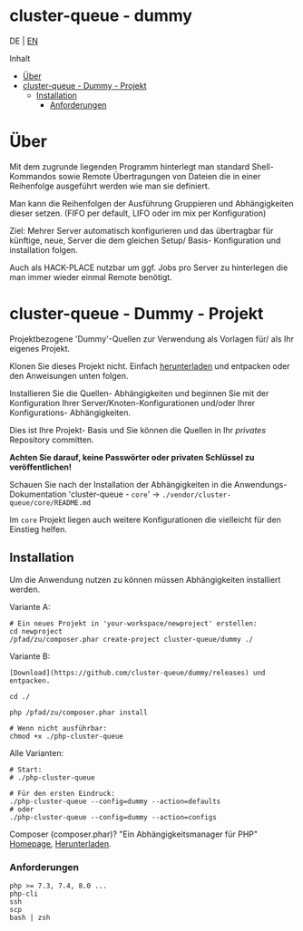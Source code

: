 cluster-queue - dummy
============================================================

DE | [EN](README_EN.md)



<!-- START doctoc generated TOC please keep comment here to allow auto update -->
<!-- DON'T EDIT THIS SECTION, INSTEAD RE-RUN doctoc TO UPDATE -->
Inhalt

- [Über](#%C3%BCber)
- [cluster-queue - Dummy - Projekt](#cluster-queue---dummy---projekt)
  - [Installation](#installation)
    - [Anforderungen](#anforderungen)

<!-- END doctoc generated TOC please keep comment here to allow auto update -->



Über
============================================================

Mit dem zugrunde liegenden Programm hinterlegt man standard Shell- Kommandos sowie
Remote Übertragungen von Dateien die in einer Reihenfolge ausgeführt werden wie man sie
definiert.

Man kann die Reihenfolgen der Ausführung Gruppieren und Abhängigkeiten dieser setzen.
(FIFO per default, LIFO oder im mix per Konfiguration)

Ziel: Mehrer Server automatisch konfigurieren und das übertragbar für künftige, neue, 
Server die dem gleichen Setup/ Basis- Konfiguration und installation folgen.

Auch als HACK-PLACE nutzbar um ggf. Jobs pro Server zu hinterlegen die man immer wieder
einmal Remote benötigt.



cluster-queue - Dummy - Projekt
============================================================

Projektbezogene 'Dummy'-Quellen zur Verwendung als Vorlagen für/ als Ihr eigenes Projekt.

Klonen Sie dieses Projekt nicht. Einfach
[herunterladen](https://github.com/cluster-queue/dummy/releases) und entpacken oder den
Anweisungen unten folgen.

Installieren Sie die Quellen- Abhängigkeiten und beginnen Sie mit der Konfiguration 
Ihrer Server/Knoten-Konfigurationen und/oder Ihrer Konfigurations- Abhängigkeiten.

Dies ist Ihre Projekt- Basis und Sie können die Quellen in Ihr _privates_ Repository
committen.

**Achten Sie darauf, keine Passwörter oder privaten Schlüssel zu veröffentlichen!**

Schauen Sie nach der Installation der Abhängigkeiten in die Anwendungs- Dokumentation
'cluster-queue - `core`' -> `./vendor/cluster-queue/core/README.md`

Im `core` Projekt liegen auch weitere Konfigurationen die vielleicht für den Einstieg
helfen.



Installation
------------------------------------------------------------

Um die Anwendung nutzen zu können müssen Abhängigkeiten installiert werden.

Variante A:

    # Ein neues Projekt in 'your-workspace/newproject' erstellen:
    cd newproject
    /pfad/zu/composer.phar create-project cluster-queue/dummy ./

Variante B:

    [Download](https://github.com/cluster-queue/dummy/releases) und entpacken.

    cd ./

    php /pfad/zu/composer.phar install

    # Wenn nicht ausführbar:
    chmod +x ./php-cluster-queue


Alle Varianten:

    # Start:
    # ./php-cluster-queue

    # Für den ersten Eindruck:
    ./php-cluster-queue --config=dummy --action=defaults
    # oder
    ./php-cluster-queue --config=dummy --action=configs

Composer (composer.phar)? "Ein Abhängigkeitsmanager für PHP" [Homepage](https://getcomposer.org),
[Herunterladen](https://getcomposer.org/download).



### Anforderungen

    php >= 7.3, 7.4, 8.0 ...
    php-cli
    ssh
    scp
    bash | zsh

